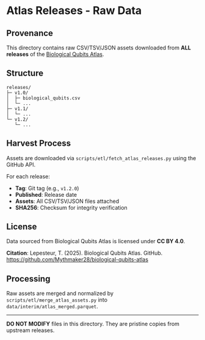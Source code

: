 # Atlas Releases - Raw Data

## Provenance

This directory contains raw CSV/TSV/JSON assets downloaded from **ALL releases** of the [Biological Qubits Atlas](https://github.com/Mythmaker28/biological-qubits-atlas).

## Structure

```
releases/
├─ v1.0/
│  ├─ biological_qubits.csv
│  └─ ...
├─ v1.1/
│  └─ ...
└─ v1.2/
   └─ ...
```

## Harvest Process

Assets are downloaded via `scripts/etl/fetch_atlas_releases.py` using the GitHub API.

For each release:
- **Tag**: Git tag (e.g., `v1.2.0`)
- **Published**: Release date
- **Assets**: All CSV/TSV/JSON files attached
- **SHA256**: Checksum for integrity verification

## License

Data sourced from Biological Qubits Atlas is licensed under **CC BY 4.0**.

**Citation**:
Lepesteur, T. (2025). Biological Qubits Atlas. GitHub. https://github.com/Mythmaker28/biological-qubits-atlas

## Processing

Raw assets are merged and normalized by `scripts/etl/merge_atlas_assets.py` into `data/interim/atlas_merged.parquet`.

---

**DO NOT MODIFY** files in this directory. They are pristine copies from upstream releases.


